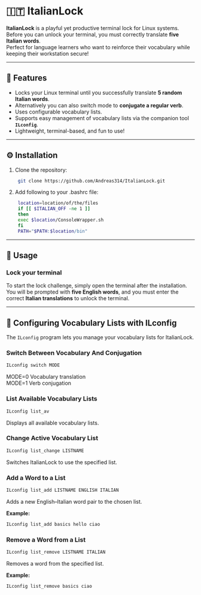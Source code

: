 # 🇮🇹 ItalianLock

**ItalianLock** is a playful yet productive terminal lock for Linux systems.  
Before you can unlock your terminal, you must correctly translate **five Italian words**.  
Perfect for language learners who want to reinforce their vocabulary while keeping their workstation secure!

---

## 🧩 Features

- Locks your Linux terminal until you successfully translate **5 random Italian words**.
- Alternatively you can also switch mode to **conjugate a regular verb**.
- Uses configurable vocabulary lists.
- Supports easy management of vocabulary lists via the companion tool **`ILconfig`**.
- Lightweight, terminal-based, and fun to use!

---

## ⚙️ Installation

1. Clone the repository:
   ```bash
    git clone https://github.com/Andreas314/ItalianLock.git
   ```
2. Add following to your .bashrc file:
   ```bash
    location=location/of/the/files
    if [[ $ITALIAN_OFF -ne 1 ]]
    then
	exec $location/ConsoleWrapper.sh
    fi
    PATH="$PATH:$location/bin"
   ```
---

## 🚀 Usage

### Lock your terminal
To start the lock challenge, simply open the terminal after the installation.\
You will be prompted with **five English words**, and you must enter the correct **Italian translations** to unlock the terminal.

---

## 🧠 Configuring Vocabulary Lists with ILconfig

The `ILconfig` program lets you manage your vocabulary lists for ItalianLock.
### Switch Between Vocabulary And Conjugation
```bash
ILconfig switch MODE
```
MODE=0 Vocabulary translation\
MODE=1 Verb conjugation
### List Available Vocabulary Lists
```bash
ILconfig list_av
```
Displays all available vocabulary lists.

### Change Active Vocabulary List
```bash
ILconfig list_change LISTNAME
```
Switches ItalianLock to use the specified list.

### Add a Word to a List
```bash
ILconfig list_add LISTNAME ENGLISH ITALIAN
```
Adds a new English–Italian word pair to the chosen list.

**Example:**
```bash
ILconfig list_add basics hello ciao
```

### Remove a Word from a List
```bash
ILconfig list_remove LISTNAME ITALIAN
```
Removes a word from the specified list.

**Example:**
```bash
ILconfig list_remove basics ciao
```

